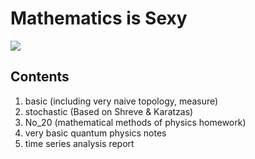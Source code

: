 # Mathematics is Sexy

<p> <img src="https://github.com/Steven-Sakurai/my-math/blob/master/mathematics.png"/>  </p>

## Contents  
1. basic (including very naive topology, measure)  
2. stochastic (Based on Shreve & Karatzas)  
3. No_20 (mathematical methods of physics homework)  
4. very basic quantum physics notes  
5. time series analysis report
